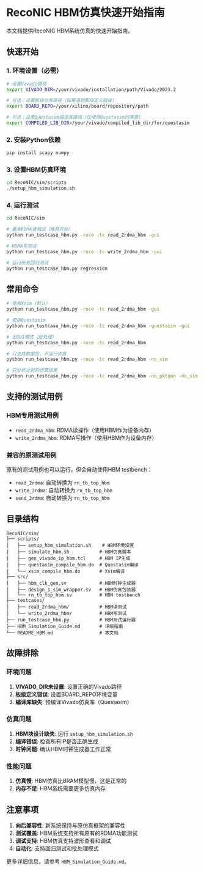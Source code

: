 # RecoNIC HBM仿真快速开始指南

本文档提供RecoNIC HBM系统仿真的快速开始指南。

## 快速开始

### 1. 环境设置（必需）

```bash
# 设置Vivado路径
export VIVADO_DIR=/your/vivado/installation/path/Vivado/2021.2

# 可选：设置板级仓库路径（如果遇到板级定义错误）
export BOARD_REPO=/your/xilinx/board/repository/path

# 可选：设置Questasim编译库路径（仅使用Questasim时需要）
export COMPILED_LIB_DIR=/your/vivado/compiled_lib_dir/for/questasim
```

### 2. 安装Python依赖

```bash
pip install scapy numpy
```

### 3. 设置HBM仿真环境

```bash
cd RecoNIC/sim/scripts
./setup_hbm_simulation.sh
```

### 4. 运行测试

```bash
cd RecoNIC/sim

# 基本RDMA读测试（推荐开始）
python run_testcase_hbm.py -roce -tc read_2rdma_hbm -gui

# RDMA写测试
python run_testcase_hbm.py -roce -tc write_2rdma_hbm -gui

# 运行所有回归测试
python run_testcase_hbm.py regression
```

## 常用命令

```bash
# 使用Xsim（默认）
python run_testcase_hbm.py -roce -tc read_2rdma_hbm -gui

# 使用Questasim
python run_testcase_hbm.py -roce -tc read_2rdma_hbm -questasim -gui

# 无GUI模式（批处理）
python run_testcase_hbm.py -roce -tc read_2rdma_hbm

# 只生成数据包，不运行仿真
python run_testcase_hbm.py -roce -tc read_2rdma_hbm -no_sim

# 只分析之前的仿真结果
python run_testcase_hbm.py -roce -tc read_2rdma_hbm -no_pktgen -no_sim
```

## 支持的测试用例

### HBM专用测试用例
- `read_2rdma_hbm`: RDMA读操作（使用HBM作为设备内存）
- `write_2rdma_hbm`: RDMA写操作（使用HBM作为设备内存）

### 兼容的原测试用例
原有的测试用例也可以运行，但会自动使用HBM testbench：
- `read_2rdma`: 自动转换为 `rn_tb_top_hbm`
- `write_2rdma`: 自动转换为 `rn_tb_top_hbm`
- `send_2rdma`: 自动转换为 `rn_tb_top_hbm`

## 目录结构

```
RecoNIC/sim/
├── scripts/
│   ├── setup_hbm_simulation.sh    # HBM环境设置
│   ├── simulate_hbm.sh           # HBM仿真脚本
│   ├── gen_vivado_ip_hbm.tcl     # HBM IP生成
│   ├── questasim_compile_hbm.do  # Questasim编译
│   └── xsim_compile_hbm.do       # Xsim编译
├── src/
│   ├── hbm_clk_gen.sv            # HBM时钟生成器
│   ├── design_1_sim_wrapper.sv   # HBM仿真包装器
│   └── rn_tb_top_hbm.sv          # HBM testbench
├── testcases/
│   ├── read_2rdma_hbm/           # HBM读测试
│   └── write_2rdma_hbm/          # HBM写测试
├── run_testcase_hbm.py           # HBM测试运行器
├── HBM_Simulation_Guide.md       # 详细指南
└── README_HBM.md                 # 本文档
```

## 故障排除

### 环境问题
1. **VIVADO_DIR未设置**: 设置正确的Vivado路径
2. **板级定义错误**: 设置BOARD_REPO环境变量
3. **编译库缺失**: 预编译Vivado仿真库（Questasim）

### 仿真问题
1. **HBM块设计缺失**: 运行 `setup_hbm_simulation.sh`
2. **编译错误**: 检查所有IP是否正确生成
3. **时钟问题**: 确认HBM时钟生成器工作正常

### 性能问题
1. **仿真慢**: HBM仿真比BRAM模型慢，这是正常的
2. **内存不足**: HBM系统需要更多仿真内存

## 注意事项

1. **向后兼容性**: 新系统保持与原仿真框架的兼容性
2. **测试覆盖**: HBM系统支持所有原有的RDMA功能测试
3. **调试支持**: HBM仿真支持波形查看和调试
4. **自动化**: 支持回归测试和批处理模式

更多详细信息，请参考 `HBM_Simulation_Guide.md`。
